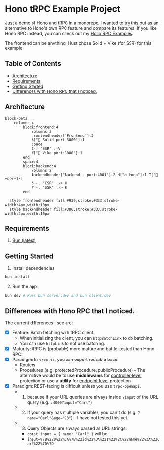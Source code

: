 <h1>
Hono tRPC Example Project
</h1>

Just a demo of Hono and tRPC in a monorepo. I wanted to try this out as an alternative
to Hono's own RPC feature and compare its features. If you like Hono RPC instead, you can check out my [Hono RPC Examples](https://github.com/Blankeos/hono-rpc-examples).

The frontend can be anything, I just chose Solid + [Vike][vike-url] (for SSR) for this example.

<h2>Table of Contents</h2>

- [Architecture](#architecture)
- [Requirements](#requirements)
- [Getting Started](#getting-started)
- [Differences with Hono RPC that I noticed.](#differences-with-hono-rpc-that-i-noticed)

## Architecture

```mermaid
block-beta
    columns 4
        block:frontend:4
            columns 3
            frontendheader["Frontend"]:3
            S["🔵 Solid port:3000"]:1
            space
            S-. "SSR" .-V
            V["🔨 Vike port:3000"]:1
        end
        space:4
        block:backend:4
            columns 2
            backendheader["Backend - port:4001"]:2 H["🔥 Hono"]:1 T["🔷 tRPC"]:1
            S -. "CSR" .-> H
            V -. "SSR" .-> H
        end

  style frontendheader fill:#939,stroke:#333,stroke-width:4px,width:10px
  style backendheader fill:#386,stroke:#333,stroke-width:4px,width:10px
```

## Requirements

1. [Bun (latest)][bun-install-url]

## Getting Started

1. Install dependencies

```sh
bun install
```

2. Run the app

```sh
bun dev # Runs bun server:dev and bun client:dev
```

## Differences with Hono RPC that I noticed.

The current differences I see are:

- [x] Feature: Batch fetching with tRPC client.
  - When initializing the client, you can `httpBatchLink` to do batching.
  - You can use `httpLink` to not use batching.
- [x] Maturity: tRPC is (probably) more mature and battle-tested than Hono RPC.
- [x] Paradigm: In `trpc.ts`, you can export reusable base:
  - Routers
  - Procedures (e.g. protectedProcedure, publicProcedure) - The alternative would be to use **middlewares** for <u>controller-level</u> protection or use a **utility** for <u>endpoint-level</u> protection.
- [x] Paradigm: REST-facing is difficult unless you use `trpc-openapi`.
  - 1. because if your URL queries are always inside `?input` of the URL query (e.g. `:4000?input="Carl"`)
  - 2. If your query has multiple variables, you can't do (e.g. `?name="Carl"&age="23"`) - I have not tested this yet.
  - 3. Query Objects are always parsed as URL strings:
    - `const input = { name: "Carl" }` will be
    - `input=%7B%220%22%3A%7B%22id%22%3A%221%22%2C%22name%22%3A%22Carl%22%7D%7D`

<!-- URLS -->

[vike-url]: https://github.com/vikejs/vike-solid "Vike Solid"
[bun-install-url]: https://bun.sh/docs/installation

<!-- # hono-trpc

To install dependencies:

```bash
bun install
```

To run:

```bash
bun run index.ts
```

This project was created using `bun init` in bun v1.1.3. [Bun](https://bun.sh) is a fast all-in-one JavaScript runtime. -->
